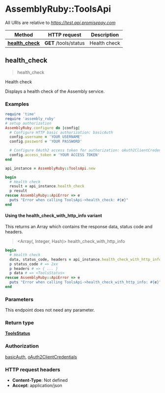 # AssemblyRuby::ToolsApi

All URIs are relative to *https://test.api.promisepay.com*

| Method | HTTP request | Description |
| ------ | ------------ | ----------- |
| [**health_check**](ToolsApi.md#health_check) | **GET** /tools/status | Health check |


## health_check

> <ToolsStatus> health_check

Health check

Displays a health check of the Assembly service.

### Examples

```ruby
require 'time'
require 'assembly_ruby'
# setup authorization
AssemblyRuby.configure do |config|
  # Configure HTTP basic authorization: basicAuth
  config.username = 'YOUR USERNAME'
  config.password = 'YOUR PASSWORD'

  # Configure OAuth2 access token for authorization: oAuth2ClientCredentials
  config.access_token = 'YOUR ACCESS TOKEN'
end

api_instance = AssemblyRuby::ToolsApi.new

begin
  # Health check
  result = api_instance.health_check
  p result
rescue AssemblyRuby::ApiError => e
  puts "Error when calling ToolsApi->health_check: #{e}"
end
```

#### Using the health_check_with_http_info variant

This returns an Array which contains the response data, status code and headers.

> <Array(<ToolsStatus>, Integer, Hash)> health_check_with_http_info

```ruby
begin
  # Health check
  data, status_code, headers = api_instance.health_check_with_http_info
  p status_code # => 2xx
  p headers # => { ... }
  p data # => <ToolsStatus>
rescue AssemblyRuby::ApiError => e
  puts "Error when calling ToolsApi->health_check_with_http_info: #{e}"
end
```

### Parameters

This endpoint does not need any parameter.

### Return type

[**ToolsStatus**](ToolsStatus.md)

### Authorization

[basicAuth](../README.md#basicAuth), [oAuth2ClientCredentials](../README.md#oAuth2ClientCredentials)

### HTTP request headers

- **Content-Type**: Not defined
- **Accept**: application/json

